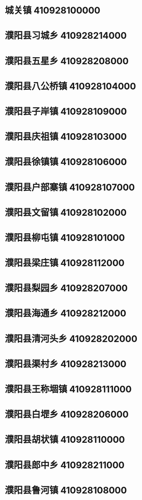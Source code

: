 # 城关镇 410928100000
# 濮阳县习城乡 410928214000
# 濮阳县五星乡 410928208000
# 濮阳县八公桥镇 410928104000
# 濮阳县子岸镇 410928109000
# 濮阳县庆祖镇 410928103000
# 濮阳县徐镇镇 410928106000
# 濮阳县户部寨镇 410928107000
# 濮阳县文留镇 410928102000
# 濮阳县柳屯镇 410928101000
# 濮阳县梁庄镇 410928112000
# 濮阳县梨园乡 410928207000
# 濮阳县海通乡 410928212000
# 濮阳县清河头乡 410928202000
# 濮阳县渠村乡 410928213000
# 濮阳县王称堌镇 410928111000
# 濮阳县白堽乡 410928206000
# 濮阳县胡状镇 410928110000
# 濮阳县郎中乡 410928211000
# 濮阳县鲁河镇 410928108000
